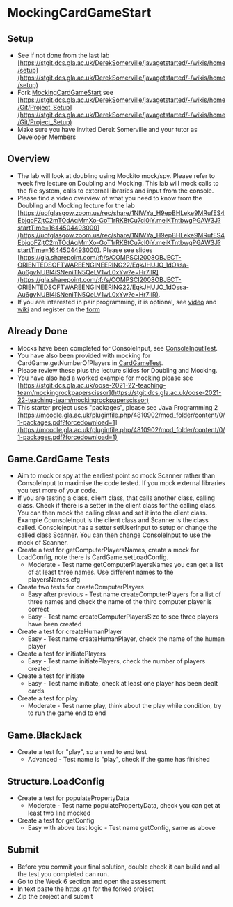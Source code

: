 # MockingCardGameStart
## Setup
* See if not done from the last lab [https://stgit.dcs.gla.ac.uk/DerekSomerville/javagetstarted/-/wikis/home/setup](https://stgit.dcs.gla.ac.uk/DerekSomerville/javagetstarted/-/wikis/home/setup)
* Fork [MockingCardGameStart](https://stgit.dcs.gla.ac.uk/oose-2021-22-teaching-team/mockingcardgamestart.git) see [https://stgit.dcs.gla.ac.uk/DerekSomerville/javagetstarted/-/wikis/home/Git/Project_Setup](https://stgit.dcs.gla.ac.uk/DerekSomerville/javagetstarted/-/wikis/home/Git/Project_Setup)
* Make sure you have invited Derek Somerville and your tutor as Developer Members


## Overview
* The lab will look at doubling using Mockito mock/spy. Please refer to week five lecture on Doubling and Mocking. This lab will mock calls to the file system, calls to external libraries and input from the console.
* Please find a video overview of what you need to know from the Doubling and Mocking lecture for the lab [https://uofglasgow.zoom.us/rec/share/1NIWYa_H9epBHLeke9MRufES4EbjqoFZjtC2mTOdAqMmXo-GoT1rRK8tCu7cl0iY.meiKTntbwgPGAW3J?startTime=1644504493000](https://uofglasgow.zoom.us/rec/share/1NIWYa_H9epBHLeke9MRufES4EbjqoFZjtC2mTOdAqMmXo-GoT1rRK8tCu7cl0iY.meiKTntbwgPGAW3J?startTime=1644504493000). Please see slides [https://gla.sharepoint.com/:f:/s/COMPSCI2008OBJECT-ORIENTEDSOFTWAREENGINEERING22/EqkJHUJO_1dOssa-Au6gvNUBl4iSNeniTN5QeLV1wL0xYw?e=Hr7IlR](https://gla.sharepoint.com/:f:/s/COMPSCI2008OBJECT-ORIENTEDSOFTWAREENGINEERING22/EqkJHUJO_1dOssa-Au6gvNUBl4iSNeniTN5QeLV1wL0xYw?e=Hr7IlR).
* If you are interested in pair programming, it is optional, see [video](https://uofglasgow.zoom.us/rec/share/XIZHQPqGLUBvHPHfANcSgkBCS3m6i7rVHFWN9F80qqPK2E5gnX8jA2VWmGZLxrA.Dhr39Oam-BH9tdcZ?startTime=1644508665000) and [wiki](https://stgit.dcs.gla.ac.uk/DerekSomerville/javagetstarted/-/wikis/home/Pair-Programming) and register on the [form](https://forms.office.com/Pages/ResponsePage.aspx?id=KVxybjp2UE-B8i4lTwEzyELpM2ZClsRNrJBn7A_b41VUMDdGOEY2QjhQVlVHNTJETUM2RlhGQk0yMS4u)

## Already Done
* Mocks have been completed for ConsoleInput, see [ConsoleInputTest](https://stgit.dcs.gla.ac.uk/oose-2021-22-teaching-team/mockingcardgamesolution/-/blob/main/src/test/java/Console/ConsoleInputTest.java). 
* You have also been provided with mocking for CardGame.getNumberOfPlayers in [CardGameTest](https://stgit.dcs.gla.ac.uk/oose-2021-22-teaching-team/mockingcardgamesolution/-/blob/main/src/test/java/Game/CardGameTest.java). 
* Please review these plus the lecture slides for Doubling and Mocking. 
* You have also had a worked example for mocking please see [https://stgit.dcs.gla.ac.uk/oose-2021-22-teaching-team/mockingrockpaperscissor](https://stgit.dcs.gla.ac.uk/oose-2021-22-teaching-team/mockingrockpaperscissor)
* This starter project uses "packages", please see Java Programming 2 [https://moodle.gla.ac.uk/pluginfile.php/4810902/mod_folder/content/0/1-packages.pdf?forcedownload=1](https://moodle.gla.ac.uk/pluginfile.php/4810902/mod_folder/content/0/1-packages.pdf?forcedownload=1)

## Game.CardGame Tests
* Aim to mock or spy at the earliest point so mock Scanner rather than ConsoleInput to maximise the code tested. If you mock external libraries you test more of your code.
* If you are testing a class, client class, that calls another class, calling class. Check if there is a setter in the client class for the calling class. You can then mock the calling class and set it into the client class. Example CounsoleInput is the client class and Scanner is the class called. ConsoleInput has a setter setUserInput to setup or change the called class Scanner. You can then change ConsoleInput to use the mock of Scanner. 
* Create a test for getComputerPlayersNames, create a mock for LoadConfig, note there is CardGame.setLoadConfig.
  * Moderate - Test name getComputerPlayersNames you can get a list of at least three names. Use different names to the playersNames.cfg
* Create two tests for createComputerPlayers
  * Easy after previous - Test name createComputerPlayers for a list of three names and check the name of the third computer player is correct
  * Easy - Test name createComputerPlayersSize to see three players have been created
* Create a test for createHumanPlayer
  * Easy - Test name createHumanPlayer, check the name of the human player
* Create a test for initiatePlayers
  * Easy - Test name initiatePlayers, check the number of players created
* Create a test for initiate
  * Easy - Test name initiate, check at least one player has been dealt cards
* Create a test for play
  * Moderate - Test name play, think about the play while condition, try to run the game end to end

## Game.BlackJack
* Create a test for "play", so an end to end test 
  * Advanced - Test name is "play", check if the game has finished

## Structure.LoadConfig
* Create a test for populatePropertyData
  * Moderate - Test name populatePropertyData, check you can get at least two line mocked
* Create a test for getConfig
  * Easy with above test logic - Test name getConfig, same as above

## Submit
* Before you commit your final solution, double check it can build and all the test you completed can run.
* Go to the Week 6 section and open the assessment
* In text paste the https .git for the forked project
* Zip the project and submit